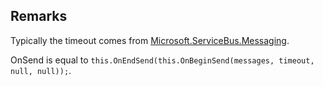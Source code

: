 ## Remarks  
 Typically the timeout comes from [Microsoft.ServiceBus.Messaging](assetId:///N:Microsoft.ServiceBus.Messaging?qualifyHint=False&autoUpgrade=True).  
  
 OnSend is equal to `this.OnEndSend(this.OnBeginSend(messages, timeout, null, null));`.